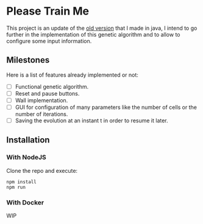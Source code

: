 # Please Train Me

This project is an update of the [old version](https://github.com/Emalios/PleaseTrainMe) that I made in java, I intend to go further in the implementation of this 
genetic algorithm and to allow to configure some input information.

## Milestones

Here is a list of features already implemented or not:

- [ ] Functional genetic algorithm.
- [ ] Reset and pause buttons.
- [ ] Wall implementation.
- [ ] GUI for configuration of many parameters like the number of cells or the number of iterations.
- [ ] Saving the evolution at an instant t in order to resume it later.

## Installation

### With NodeJS

Clone the repo and execute:
```
npm install
npm run
```

### With Docker

WIP